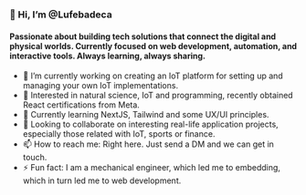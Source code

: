 ### 👋 Hi, I’m @Lufebadeca

#### Passionate about building tech solutions that connect the digital and physical worlds. Currently focused on web development, automation, and interactive tools. Always learning, always sharing.

- 🔭 I’m currently working on creating an IoT platform for setting up and managing your own IoT implementations.
- 👀 Interested in natural science, IoT and programming, recently obtained React certifications from Meta.
- 🌱 Currently learning NextJS, Tailwind and some UX/UI principles.
- 💞️ Looking to collaborate on interesting real-life application projects, especially those related with IoT, sports or finance.
- 📫 How to reach me: Right here. Just send a DM and we can get in touch.
- ⚡ Fun fact: I am a mechanical engineer, which led me to embedding, which in turn led me to web development.

